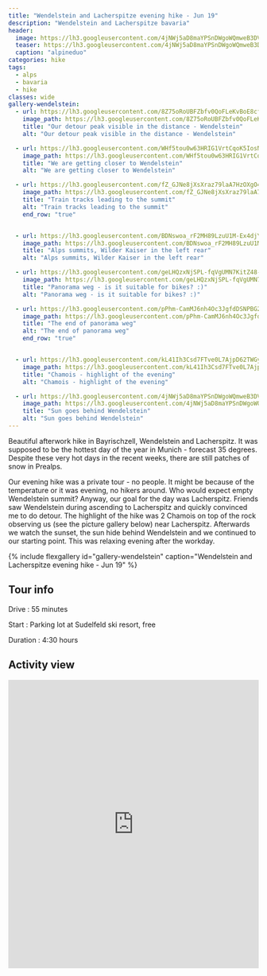 ```yaml
---
title: "Wendelstein and Lacherspitze evening hike - Jun 19"
description: "Wendelstein and Lacherspitze bavaria"
header:
  image: https://lh3.googleusercontent.com/4jNWj5aD8maYPSnDWgoWQmweB3DVVuyYetD3MBKL6jIbHh40A-ilm1kbq1c1wVSMfwbqyMPI9yWxVPW480hwwLmQ2aJsRjeHh0cQUpqKhWQ7fovsooG7wCPJgLACHa9mXTub4bYlsGuQ9SIWx_Gu-5E8EsqYEQceoV5mLz8lpUDa4_jhB3geSaFaJ2TPgOgTZkXMzuskFOIF4xUJeAkOAgPFElhANgLI-AIhOs7EetBI8ddotHYwDfQkAV9kc6cYJUs8M9Ol61vf34g4qGrTJo_fpDZY_-cqUDw8iXAdMdrbjD4yfXoSe0gt-asQsMcxtWvgzmld1Y-Qrp-mMPWLQ0Ojf_qwtUpAX2puAAVyiJBqIuFnzkoKoB8Imzy0_e8mKP3taXDvKkMGCct2g5g-mWDngbe9VzxomRCy3T2HhwlKBW6-4hs_eOC1jrv4Q8o5EnWmWZLwKY8a4ZAwpHmLoSf54LfQ6UtPmhtEXSaDHH2yCexAogsoTnkqDya7wwNRGz0jWagStCAEi9_v2qt9h8edUqPDZzcbPjWabcoJE-BlV-BGwOuUFYC3pwIaZjMZ0SIeUCUWNVK3PaK0z2YWVOlhggtSOVuTwto_ollEomQ4cGJr8IGiboyNOHQFREqL1OJQ78CvKKQX32gooQ0Zw62-xcz45O53SLqmI_na9qN2kzA7ezG56bclIQg2ocUFbxzqJ4v517YHfNCcAKE0Ek_2gg=w2054-h1540-no
  teaser: https://lh3.googleusercontent.com/4jNWj5aD8maYPSnDWgoWQmweB3DVVuyYetD3MBKL6jIbHh40A-ilm1kbq1c1wVSMfwbqyMPI9yWxVPW480hwwLmQ2aJsRjeHh0cQUpqKhWQ7fovsooG7wCPJgLACHa9mXTub4bYlsGuQ9SIWx_Gu-5E8EsqYEQceoV5mLz8lpUDa4_jhB3geSaFaJ2TPgOgTZkXMzuskFOIF4xUJeAkOAgPFElhANgLI-AIhOs7EetBI8ddotHYwDfQkAV9kc6cYJUs8M9Ol61vf34g4qGrTJo_fpDZY_-cqUDw8iXAdMdrbjD4yfXoSe0gt-asQsMcxtWvgzmld1Y-Qrp-mMPWLQ0Ojf_qwtUpAX2puAAVyiJBqIuFnzkoKoB8Imzy0_e8mKP3taXDvKkMGCct2g5g-mWDngbe9VzxomRCy3T2HhwlKBW6-4hs_eOC1jrv4Q8o5EnWmWZLwKY8a4ZAwpHmLoSf54LfQ6UtPmhtEXSaDHH2yCexAogsoTnkqDya7wwNRGz0jWagStCAEi9_v2qt9h8edUqPDZzcbPjWabcoJE-BlV-BGwOuUFYC3pwIaZjMZ0SIeUCUWNVK3PaK0z2YWVOlhggtSOVuTwto_ollEomQ4cGJr8IGiboyNOHQFREqL1OJQ78CvKKQX32gooQ0Zw62-xcz45O53SLqmI_na9qN2kzA7ezG56bclIQg2ocUFbxzqJ4v517YHfNCcAKE0Ek_2gg=w800-h400-no
  caption: "alpineduo"
categories: hike
tags:
  - alps
  - bavaria
  - hike
classes: wide
gallery-wendelstein:
  - url: https://lh3.googleusercontent.com/8Z75oRoUBFZbfv0QoFLeKvBoE8cfIKOaLc-DFGg2rcBhqBAS8xYkL5mSBfYTZKoEqSHhSh1pqkvetR7GvNoeTQ7KdXHtvaP_bEOkgeX1i_u-oECzQ8WhkOnXtOVh021P1lhsPLya5GzVmLN5lxPSPLh69etSJ5fL_bUOSsmLocIhts3FUsMh5JXTRBktvccK5CimB_zxCtwzwd8Bo128Ooyw5nLBeYpmAXko239K1v3HW8_n7CH04KuXtDS22Q1V9AdWt7lP7C5s6tNbvpfdB8veSpmpSBbv0TPB7UV3V9J3-cV20Xi8xd21LzL6JAhcVUQ_FAenD3Y4ZdyEWmc1C9LZtkmjL2ghETOEturTrbUImgSQEe6lGTK0dvr2x5C-TpTStQe3ZLVLmalBqOqegTq4z_4mXd10vPzjLkzCVFQO5TKvK6GDR15tzgRNmLpZirVtB9ZSQwNioiDcLAQK8PJ8F2O1F9E18Q7GBZEZfAOammqDwHfJIYEjUYOVAG-UTAmcSzNHvHorWSWiCF3_T-MKgDCIw4oc5YfaNomQN2WF101yMvqa0t71wSWZzvAJLBr8f_MSw5j5ARsncejoT1kOQFPN4f_ZKSwTB7DacLDlGyv7LZfO_f7_lbFC-mjvqZ6EPOlhROJyZClV31OY5Y95HmPRtj_GuBoO5zT4KXltSIEzom6d4zKW5UMAEkh1wjwl6BZOzGcIIWPI35aTxqbWoA=w1156-h1540-no
    image_path: https://lh3.googleusercontent.com/8Z75oRoUBFZbfv0QoFLeKvBoE8cfIKOaLc-DFGg2rcBhqBAS8xYkL5mSBfYTZKoEqSHhSh1pqkvetR7GvNoeTQ7KdXHtvaP_bEOkgeX1i_u-oECzQ8WhkOnXtOVh021P1lhsPLya5GzVmLN5lxPSPLh69etSJ5fL_bUOSsmLocIhts3FUsMh5JXTRBktvccK5CimB_zxCtwzwd8Bo128Ooyw5nLBeYpmAXko239K1v3HW8_n7CH04KuXtDS22Q1V9AdWt7lP7C5s6tNbvpfdB8veSpmpSBbv0TPB7UV3V9J3-cV20Xi8xd21LzL6JAhcVUQ_FAenD3Y4ZdyEWmc1C9LZtkmjL2ghETOEturTrbUImgSQEe6lGTK0dvr2x5C-TpTStQe3ZLVLmalBqOqegTq4z_4mXd10vPzjLkzCVFQO5TKvK6GDR15tzgRNmLpZirVtB9ZSQwNioiDcLAQK8PJ8F2O1F9E18Q7GBZEZfAOammqDwHfJIYEjUYOVAG-UTAmcSzNHvHorWSWiCF3_T-MKgDCIw4oc5YfaNomQN2WF101yMvqa0t71wSWZzvAJLBr8f_MSw5j5ARsncejoT1kOQFPN4f_ZKSwTB7DacLDlGyv7LZfO_f7_lbFC-mjvqZ6EPOlhROJyZClV31OY5Y95HmPRtj_GuBoO5zT4KXltSIEzom6d4zKW5UMAEkh1wjwl6BZOzGcIIWPI35aTxqbWoA=w300-h400-no
    title: "Our detour peak visible in the distance - Wendelstein"
    alt: "Our detour peak visible in the distance - Wendelstein"

  - url: https://lh3.googleusercontent.com/WHf5tou0w63HRIG1VrtCqoK5IosNbKmD3rDA6o-FQH8OHb64iFXfqZ1i1RfBDHr29vAKLDGA4Z_bXggg-KwDjmKHXYG4Fct1uoEcR72es2p1A7mtieBDADYIwZqKx9rY_6g5i7CMs-Xy-bZN14qMowfv8N50LsUOuHifjiYsjk5w9cKorw6FSNZhlss03L9cdAXhP-OB23bqk8H1soKlgM2QBE3rBpe0Bh1svueqgNpnuYXFG92h5s5ze5-NW-qYisoo-HXWGI65iFhPmxPDb-1SiBtHGnbuZ3q9Umu4Y2w4cJElnFtYJpXFknehO54ahPgHX9Pjm5jrb6TMABX7DEawVur8KGf6BEBIUMEKipNo0ud1_NrRF-FUBjncT5hxX0sL1AvN_ElYEkpFWWeFReZCrOZdwfxuWGyTZELbKf8IYToF27XifhRqhGKqVTjzQ9MRfjlSBDhOM2MxRB2uK9OnU9WPJr53tY-auS8tD-DKTPkzXFyoOajR5wrvEIBWy11h7HbA_fOle6S-2F8KyyJfQ0LvV5bNfIW7bstltth8zshPkO0dGRLQPgEbLslBN38rFFIXqzSho5iy8y29Kk47hfwH5RXx1aEuszXfKhs-SpXLfDrWir_ikSgaMl9dXiry63mNS_o9huQTJaqrGgABf94EyGv1FtYaw5uAN0IHUt7q3cM__PajiSueXG38DB9PDbBdkiMwBGkKaJZOMK1phA=w1156-h1540-no
    image_path: https://lh3.googleusercontent.com/WHf5tou0w63HRIG1VrtCqoK5IosNbKmD3rDA6o-FQH8OHb64iFXfqZ1i1RfBDHr29vAKLDGA4Z_bXggg-KwDjmKHXYG4Fct1uoEcR72es2p1A7mtieBDADYIwZqKx9rY_6g5i7CMs-Xy-bZN14qMowfv8N50LsUOuHifjiYsjk5w9cKorw6FSNZhlss03L9cdAXhP-OB23bqk8H1soKlgM2QBE3rBpe0Bh1svueqgNpnuYXFG92h5s5ze5-NW-qYisoo-HXWGI65iFhPmxPDb-1SiBtHGnbuZ3q9Umu4Y2w4cJElnFtYJpXFknehO54ahPgHX9Pjm5jrb6TMABX7DEawVur8KGf6BEBIUMEKipNo0ud1_NrRF-FUBjncT5hxX0sL1AvN_ElYEkpFWWeFReZCrOZdwfxuWGyTZELbKf8IYToF27XifhRqhGKqVTjzQ9MRfjlSBDhOM2MxRB2uK9OnU9WPJr53tY-auS8tD-DKTPkzXFyoOajR5wrvEIBWy11h7HbA_fOle6S-2F8KyyJfQ0LvV5bNfIW7bstltth8zshPkO0dGRLQPgEbLslBN38rFFIXqzSho5iy8y29Kk47hfwH5RXx1aEuszXfKhs-SpXLfDrWir_ikSgaMl9dXiry63mNS_o9huQTJaqrGgABf94EyGv1FtYaw5uAN0IHUt7q3cM__PajiSueXG38DB9PDbBdkiMwBGkKaJZOMK1phA=w300-h400-no 
    title: "We are getting closer to Wendelstein"
    alt: "We are getting closer to Wendelstein"

  - url: https://lh3.googleusercontent.com/fZ_GJNe8jXsXraz79laA7HzOXgO4VuACyBFUVn6kkO1h0uwMZ0qhJrZnjklo-vJ2JksKp17LojE6k_aPwZP9i7_NNALe5atut6tozwhUqn1PmT1wfIq2tBbrc4NOXeYvb0RpmY5nsgTAOtmy7yltdccMkYriMfzpveRIfihpD2GZAypYQlxeJ4xGyWL3UEjyGiqCkcoc6gEd1bMPUVO2wCnN-jqPo0n0pI_uU2sAJ6HmmQP82GVjV28x3hyxku_oW252abQHYroqpUMHEZw2v05t6rHyfnN42hemzrGrBo2xgDANt0ecswNQ5Va_smzctC2YDSt3iKS8n2mEMZ3AynoHyI9Wb3Ug2zHqD6mtkkdYXg7pxClcpeOHbMEAiSr0I3tqNSVm4dybhLg-Y7WdpFUFl9CzxPpTQ0lwjYpnPdqyO2YTqtNnKivQ6qlPsKwXm_LHbKK4E0SW3KQzK_D4_eoV3gcFu6H26Oq9cfP2Q_8QfEFds5GEzB1-uxDs2GVb-WkmDmQ2nsaGebA4epJ2Ada-Mw2_JInDlkl7bih6aQxbcaq3R283_OnrKbSbr_bK7_N-3dAos4qVkvGsmh7pNiIDjhWJjJkVzK_89ShEHSX6mDO0EkS8yu0aC3JuxBPR3uGIlpnIf46uZe4Snx9eXi8f9kk5keSyu2HZj5xL9sKZYxIMqnlsQYjJSik0CDiPhogPzeRV_sIM4O3FeEMEZBcfhw=w1156-h1540-no
    image_path: https://lh3.googleusercontent.com/fZ_GJNe8jXsXraz79laA7HzOXgO4VuACyBFUVn6kkO1h0uwMZ0qhJrZnjklo-vJ2JksKp17LojE6k_aPwZP9i7_NNALe5atut6tozwhUqn1PmT1wfIq2tBbrc4NOXeYvb0RpmY5nsgTAOtmy7yltdccMkYriMfzpveRIfihpD2GZAypYQlxeJ4xGyWL3UEjyGiqCkcoc6gEd1bMPUVO2wCnN-jqPo0n0pI_uU2sAJ6HmmQP82GVjV28x3hyxku_oW252abQHYroqpUMHEZw2v05t6rHyfnN42hemzrGrBo2xgDANt0ecswNQ5Va_smzctC2YDSt3iKS8n2mEMZ3AynoHyI9Wb3Ug2zHqD6mtkkdYXg7pxClcpeOHbMEAiSr0I3tqNSVm4dybhLg-Y7WdpFUFl9CzxPpTQ0lwjYpnPdqyO2YTqtNnKivQ6qlPsKwXm_LHbKK4E0SW3KQzK_D4_eoV3gcFu6H26Oq9cfP2Q_8QfEFds5GEzB1-uxDs2GVb-WkmDmQ2nsaGebA4epJ2Ada-Mw2_JInDlkl7bih6aQxbcaq3R283_OnrKbSbr_bK7_N-3dAos4qVkvGsmh7pNiIDjhWJjJkVzK_89ShEHSX6mDO0EkS8yu0aC3JuxBPR3uGIlpnIf46uZe4Snx9eXi8f9kk5keSyu2HZj5xL9sKZYxIMqnlsQYjJSik0CDiPhogPzeRV_sIM4O3FeEMEZBcfhw=w300-h400-no
    title: "Train tracks leading to the summit"
    alt: "Train tracks leading to the summit"
    end_row: "true"


  - url: https://lh3.googleusercontent.com/BDNswoa_rF2MH89LzuU1M-Ex4djYGNFef1YvXNbDWXgsNWAqoZdbzs936eSVaE72M2mjJr9lhJGeYxCXKHDXhmc88OibJvKCFEObNkNEL0YQmYABrCx-CXcUgD-BksN5oeNKnfjOkbmZ2hZR4goUPCmbxJXM8jhV4qxsdA7zj3JmBpHpmOPbsVSwINLLcdoI_UYx_db3Wd7pvpcnvQzxZj1oolUdb3I9PeY0NTq6px6SPs31INyC2752kV2ERzv8P7ByCyAWm-JoRQxERh_U-GOndOZZCgECvcFuhC8pUApmueNHDjUWuolgyTUshTXr6GvejFWez6YLaoJl0UKoe8yXD0BSUbYU8CfamBvWmkqztcBD1XO9QgK2VzQ2bPW1HXZABy7TGDPIpOvk5GgR_6PPeI9iEClnpHRL7llZyUwTaJj762pczKLmWd4GUFka1rvMQow74FZVXiywj0PvoNNxRqccziRoXO8hDqvmjYV-_UTPUgfEfTCqbtF2Ry8LJvD0J1P-lALDYMWHM-wG6mbmOT-sklAPhjE3tno9W3lS946I2oT3NyNgEbCJwPQLkpc2eT6YHO-ufAJGG7WQpl6InwKf74Y9NXsARizckUdJptBjw-TECoRHG5MS5_FzkXAFufkS1m6cu3gTdRZWCWaFWvsLRUCiNz1BTaGF3B7D7WaGj-ykTu_XtvSr2I6KDu2XyFwZrhwIWCe--NLioUrNNw=w2736-h1428-no
    image_path: https://lh3.googleusercontent.com/BDNswoa_rF2MH89LzuU1M-Ex4djYGNFef1YvXNbDWXgsNWAqoZdbzs936eSVaE72M2mjJr9lhJGeYxCXKHDXhmc88OibJvKCFEObNkNEL0YQmYABrCx-CXcUgD-BksN5oeNKnfjOkbmZ2hZR4goUPCmbxJXM8jhV4qxsdA7zj3JmBpHpmOPbsVSwINLLcdoI_UYx_db3Wd7pvpcnvQzxZj1oolUdb3I9PeY0NTq6px6SPs31INyC2752kV2ERzv8P7ByCyAWm-JoRQxERh_U-GOndOZZCgECvcFuhC8pUApmueNHDjUWuolgyTUshTXr6GvejFWez6YLaoJl0UKoe8yXD0BSUbYU8CfamBvWmkqztcBD1XO9QgK2VzQ2bPW1HXZABy7TGDPIpOvk5GgR_6PPeI9iEClnpHRL7llZyUwTaJj762pczKLmWd4GUFka1rvMQow74FZVXiywj0PvoNNxRqccziRoXO8hDqvmjYV-_UTPUgfEfTCqbtF2Ry8LJvD0J1P-lALDYMWHM-wG6mbmOT-sklAPhjE3tno9W3lS946I2oT3NyNgEbCJwPQLkpc2eT6YHO-ufAJGG7WQpl6InwKf74Y9NXsARizckUdJptBjw-TECoRHG5MS5_FzkXAFufkS1m6cu3gTdRZWCWaFWvsLRUCiNz1BTaGF3B7D7WaGj-ykTu_XtvSr2I6KDu2XyFwZrhwIWCe--NLioUrNNw=w400-h300-no
    title: "Alps summits, Wilder Kaiser in the left rear"
    alt: "Alps summits, Wilder Kaiser in the left rear"

  - url: https://lh3.googleusercontent.com/geLHQzxNjSPL-fqVgUMN7KitZ48-KkgjmyQLJR2E6CkKblEodnO80d7m_MjsWLQd3pZpLZfIhxncne44XLHpmfTxKpQtEzSX-1v3SbsZ1TZzBC7xyt4ESBMzI1x2OecpBpDNS4mIqxCigsAaq-FYcwZcxXJGhRJcy2uykSCfBJ0qLXprP5Ar_7VmR4nd96TJDuFTY_KdHIC-LddwzOUjTHEq7b_QK0y2tvvlGbgneYG80bjmMUEeJi079u0rxqAXogdE3nD-RWEDy1yxPsE_JQ1CB7gsUOFgHYxbSplIRYp44giYNLvpEOUseHzUwz-PeekWYDBRe1nfGGtFn9JmG2nyKfCCvZCL8DXhFM08MAlATEEuYhagtgV4aCLsM56vTwHQ-U8cSmiylrBen8uZnzJBzUtER4XGcp0BAjK4bygI1Y12QCzw1W2MOZkwkRm-3KP9dwYCROqXYCMe616x0y8UnIoF_LSzrCzlHhi-144QOK9LiKPT8YKnedrQejYdXpnaH6MPXQW7b-f8x95Cq1d4WzFgtms17wLDqK8Hhp91uBOSFsq9oijN4Yk0yEyxhHqVeydM0R1u4HeC2XjmKoe8MWSlAHY7YVFaNWJIqgC6PGJx4rw98bHY4IQ8dVeObp5nFYMWX9muktz71Z3LP7JqKAqWVA2AJIrtQxarmGaIdxlTj1DMzu4lnUAmZ8PspQrG-O-lecmNmat168EHMGMGKg=w1156-h1540-no
    image_path: https://lh3.googleusercontent.com/geLHQzxNjSPL-fqVgUMN7KitZ48-KkgjmyQLJR2E6CkKblEodnO80d7m_MjsWLQd3pZpLZfIhxncne44XLHpmfTxKpQtEzSX-1v3SbsZ1TZzBC7xyt4ESBMzI1x2OecpBpDNS4mIqxCigsAaq-FYcwZcxXJGhRJcy2uykSCfBJ0qLXprP5Ar_7VmR4nd96TJDuFTY_KdHIC-LddwzOUjTHEq7b_QK0y2tvvlGbgneYG80bjmMUEeJi079u0rxqAXogdE3nD-RWEDy1yxPsE_JQ1CB7gsUOFgHYxbSplIRYp44giYNLvpEOUseHzUwz-PeekWYDBRe1nfGGtFn9JmG2nyKfCCvZCL8DXhFM08MAlATEEuYhagtgV4aCLsM56vTwHQ-U8cSmiylrBen8uZnzJBzUtER4XGcp0BAjK4bygI1Y12QCzw1W2MOZkwkRm-3KP9dwYCROqXYCMe616x0y8UnIoF_LSzrCzlHhi-144QOK9LiKPT8YKnedrQejYdXpnaH6MPXQW7b-f8x95Cq1d4WzFgtms17wLDqK8Hhp91uBOSFsq9oijN4Yk0yEyxhHqVeydM0R1u4HeC2XjmKoe8MWSlAHY7YVFaNWJIqgC6PGJx4rw98bHY4IQ8dVeObp5nFYMWX9muktz71Z3LP7JqKAqWVA2AJIrtQxarmGaIdxlTj1DMzu4lnUAmZ8PspQrG-O-lecmNmat168EHMGMGKg=w300-h400-no
    title: "Panorama weg - is it suitable for bikes? :)"
    alt: "Panorama weg - is it suitable for bikes? :)"

  - url: https://lh3.googleusercontent.com/pPhm-CamMJ6nh4Oc3JgfdDSNPBG27VPVfKQuYhXUW7lg-XQI4YV3QmQ1l45dLWTlxaGFjRmHcNnPTHB1PUqYl8lwRvaCT8BI8H7cDK7xg7G5qIWUFh0T4lFsvYUFoqVqOKSC40l36Pr8C-nCTWKhXVF7VrH8Tpshd_KKL5qAPOjur3ARKn-IFqHCqTD_FyIlUCOgrTaMzzye07AfehfnRMlOGiteZx8CGPdobhcELt_EQ-lVBslbtt2il_s_0hLsN_FcleHBu63A7uBNW4PNwcYhteiatbVmn9WPwEQKIoZeQ8_NhOtyyjwd94Dw780gYlTFs9z_cQafE-TcZQhWP-VV-9rTmXWdRwUfOoxO263d1Me3UIemn7c5BYAl1WQ0C3ztRb6unlySK_7fDsQcVsplTKGcqddVw634pwfRO_Dsd8_UJBupK3cGEugg_Ft7iRFWSVchD1RLH2R-Z2uGJBXXZrcbCTi-JaBCuJZdUdxU8piIvq88jyNsv3Zrbz1j_RyXSRBItz2AbDVYVqYkfnDe09DDNcXudJn5OeOCTfcnSroKJQX0SZ2YOFVbi-aANlPzGm2xGF-akzs9e9aSfFCi-aFiI4iTpjLg9ly2x7xzuDhuA05JedwxTFv8R7Y_sby4azozbWX0q2nGXWbodmCgXQxlupIKtZ8O5Y6eJchgoI7jjtJ8WK0yAJfZTarnIzl7b67fWZ1rKCtausOmz-MABw=w2054-h1542-no
    image_path: https://lh3.googleusercontent.com/pPhm-CamMJ6nh4Oc3JgfdDSNPBG27VPVfKQuYhXUW7lg-XQI4YV3QmQ1l45dLWTlxaGFjRmHcNnPTHB1PUqYl8lwRvaCT8BI8H7cDK7xg7G5qIWUFh0T4lFsvYUFoqVqOKSC40l36Pr8C-nCTWKhXVF7VrH8Tpshd_KKL5qAPOjur3ARKn-IFqHCqTD_FyIlUCOgrTaMzzye07AfehfnRMlOGiteZx8CGPdobhcELt_EQ-lVBslbtt2il_s_0hLsN_FcleHBu63A7uBNW4PNwcYhteiatbVmn9WPwEQKIoZeQ8_NhOtyyjwd94Dw780gYlTFs9z_cQafE-TcZQhWP-VV-9rTmXWdRwUfOoxO263d1Me3UIemn7c5BYAl1WQ0C3ztRb6unlySK_7fDsQcVsplTKGcqddVw634pwfRO_Dsd8_UJBupK3cGEugg_Ft7iRFWSVchD1RLH2R-Z2uGJBXXZrcbCTi-JaBCuJZdUdxU8piIvq88jyNsv3Zrbz1j_RyXSRBItz2AbDVYVqYkfnDe09DDNcXudJn5OeOCTfcnSroKJQX0SZ2YOFVbi-aANlPzGm2xGF-akzs9e9aSfFCi-aFiI4iTpjLg9ly2x7xzuDhuA05JedwxTFv8R7Y_sby4azozbWX0q2nGXWbodmCgXQxlupIKtZ8O5Y6eJchgoI7jjtJ8WK0yAJfZTarnIzl7b67fWZ1rKCtausOmz-MABw=w400-h300-no
    title: "The end of panorama weg"
    alt: "The end of panorama weg"
    end_row: "true"


  - url: https://lh3.googleusercontent.com/kL41Ih3Csd7FTve0L7AjpD62TWGy_yHYQrrPfSUVYcYeNhJQEhkIDd_qPI5txpt-UAnLBbfrG2X_C-SZSm4r0cW4fjmXPvXGeYxCUXiJzJ1le-4P5lxKyglXxQ0Wv2oq0-7wYXjrrnvBgy7X_0U6NjRi4M7ha-kMbm_v-Sm_rLhzsriv3PMnZO9JzEzuaqufxFLzNNGu5-IFGnEt8ds3RcxBLN1gBIdfA-kZ6pIv0QjtsWdzjanjD2RL5qGrFewYfKJVOK6R3tBZMZtezo6lB3WFvU95TLsZUTKT9pQMuHl47_xnuzwiow6T_qg6YLUFh4cPMP8U7VRuJx3920kn_uJilwllEpv4Fe9LPx1rEOpLU5qtJeMNAQjhhBQVMDlyEzFU-NdjK74MdOOYO4r4rlmT8PKZEefcBPGojmjaEg3tpeLJ1wm6ezygbih7ZsmTxtUvSLi251cEJ7NfGHo3U55dXIcjmah459Ya2-NB5oVPar3LcZc-VoB8cBVL6CW3TZDCqr4659In9qfHbJLT3F-4y-pGvXUdvV4mO_QaFNY48legvgXfSdQwu7FWmM5VjfL0z0Jt7X4s89A2ffVsg0GcRFxqJUOAN_r03dHrF_d55T-LLVmjrF5hUUorXye17c7W2RASNPiteXwsWbptbXXkfa8wuI9BB3sarKr_vhb9BpahFLtLowEwtlWUFnuCnDKM-hIHrPNndMUxIUsro8U8oQ=w1156-h1540-no
    image_path: https://lh3.googleusercontent.com/kL41Ih3Csd7FTve0L7AjpD62TWGy_yHYQrrPfSUVYcYeNhJQEhkIDd_qPI5txpt-UAnLBbfrG2X_C-SZSm4r0cW4fjmXPvXGeYxCUXiJzJ1le-4P5lxKyglXxQ0Wv2oq0-7wYXjrrnvBgy7X_0U6NjRi4M7ha-kMbm_v-Sm_rLhzsriv3PMnZO9JzEzuaqufxFLzNNGu5-IFGnEt8ds3RcxBLN1gBIdfA-kZ6pIv0QjtsWdzjanjD2RL5qGrFewYfKJVOK6R3tBZMZtezo6lB3WFvU95TLsZUTKT9pQMuHl47_xnuzwiow6T_qg6YLUFh4cPMP8U7VRuJx3920kn_uJilwllEpv4Fe9LPx1rEOpLU5qtJeMNAQjhhBQVMDlyEzFU-NdjK74MdOOYO4r4rlmT8PKZEefcBPGojmjaEg3tpeLJ1wm6ezygbih7ZsmTxtUvSLi251cEJ7NfGHo3U55dXIcjmah459Ya2-NB5oVPar3LcZc-VoB8cBVL6CW3TZDCqr4659In9qfHbJLT3F-4y-pGvXUdvV4mO_QaFNY48legvgXfSdQwu7FWmM5VjfL0z0Jt7X4s89A2ffVsg0GcRFxqJUOAN_r03dHrF_d55T-LLVmjrF5hUUorXye17c7W2RASNPiteXwsWbptbXXkfa8wuI9BB3sarKr_vhb9BpahFLtLowEwtlWUFnuCnDKM-hIHrPNndMUxIUsro8U8oQ=w300-h400-no
    title: "Chamois - highlight of the evening"
    alt: "Chamois - highlight of the evening"

  - url: https://lh3.googleusercontent.com/4jNWj5aD8maYPSnDWgoWQmweB3DVVuyYetD3MBKL6jIbHh40A-ilm1kbq1c1wVSMfwbqyMPI9yWxVPW480hwwLmQ2aJsRjeHh0cQUpqKhWQ7fovsooG7wCPJgLACHa9mXTub4bYlsGuQ9SIWx_Gu-5E8EsqYEQceoV5mLz8lpUDa4_jhB3geSaFaJ2TPgOgTZkXMzuskFOIF4xUJeAkOAgPFElhANgLI-AIhOs7EetBI8ddotHYwDfQkAV9kc6cYJUs8M9Ol61vf34g4qGrTJo_fpDZY_-cqUDw8iXAdMdrbjD4yfXoSe0gt-asQsMcxtWvgzmld1Y-Qrp-mMPWLQ0Ojf_qwtUpAX2puAAVyiJBqIuFnzkoKoB8Imzy0_e8mKP3taXDvKkMGCct2g5g-mWDngbe9VzxomRCy3T2HhwlKBW6-4hs_eOC1jrv4Q8o5EnWmWZLwKY8a4ZAwpHmLoSf54LfQ6UtPmhtEXSaDHH2yCexAogsoTnkqDya7wwNRGz0jWagStCAEi9_v2qt9h8edUqPDZzcbPjWabcoJE-BlV-BGwOuUFYC3pwIaZjMZ0SIeUCUWNVK3PaK0z2YWVOlhggtSOVuTwto_ollEomQ4cGJr8IGiboyNOHQFREqL1OJQ78CvKKQX32gooQ0Zw62-xcz45O53SLqmI_na9qN2kzA7ezG56bclIQg2ocUFbxzqJ4v517YHfNCcAKE0Ek_2gg=w2054-h1540-no
    image_path: https://lh3.googleusercontent.com/4jNWj5aD8maYPSnDWgoWQmweB3DVVuyYetD3MBKL6jIbHh40A-ilm1kbq1c1wVSMfwbqyMPI9yWxVPW480hwwLmQ2aJsRjeHh0cQUpqKhWQ7fovsooG7wCPJgLACHa9mXTub4bYlsGuQ9SIWx_Gu-5E8EsqYEQceoV5mLz8lpUDa4_jhB3geSaFaJ2TPgOgTZkXMzuskFOIF4xUJeAkOAgPFElhANgLI-AIhOs7EetBI8ddotHYwDfQkAV9kc6cYJUs8M9Ol61vf34g4qGrTJo_fpDZY_-cqUDw8iXAdMdrbjD4yfXoSe0gt-asQsMcxtWvgzmld1Y-Qrp-mMPWLQ0Ojf_qwtUpAX2puAAVyiJBqIuFnzkoKoB8Imzy0_e8mKP3taXDvKkMGCct2g5g-mWDngbe9VzxomRCy3T2HhwlKBW6-4hs_eOC1jrv4Q8o5EnWmWZLwKY8a4ZAwpHmLoSf54LfQ6UtPmhtEXSaDHH2yCexAogsoTnkqDya7wwNRGz0jWagStCAEi9_v2qt9h8edUqPDZzcbPjWabcoJE-BlV-BGwOuUFYC3pwIaZjMZ0SIeUCUWNVK3PaK0z2YWVOlhggtSOVuTwto_ollEomQ4cGJr8IGiboyNOHQFREqL1OJQ78CvKKQX32gooQ0Zw62-xcz45O53SLqmI_na9qN2kzA7ezG56bclIQg2ocUFbxzqJ4v517YHfNCcAKE0Ek_2gg=w400-h300-no
    title: "Sun goes behind Wendelstein"
    alt: "Sun goes behind Wendelstein"
---
```


Beautiful afterwork hike in Bayrischzell, Wendelstein and Lacherspitz. It was supposed to be the hottest day of the year in Munich - forecast 35 degrees. Despite these very hot days in the recent weeks, there are still patches of snow in Prealps.

Our evening hike was a private tour - no people. It might be because of the temperature or it was evening, no hikers around. Who would expect empty Wendelstein summit? Anyway, our goal for the day was Lacherspitz. Friends saw Wendelstein during ascending to Lacherspitz and quickly convinced me to do detour. The highlight of the hike was 2 Chamois on top of the rock observing us (see the picture gallery below) near Lacherspitz. Afterwards we watch the sunset, the sun hide behind Wendelstein and we continued to our starting point. This was relaxing evening after the workday.

{% include flexgallery id="gallery-wendelstein" caption="Wendelstein and Lacherspitze evening hike  - Jun 19" %}

## Tour info

Drive
: 55 minutes

Start
: Parking lot at Sudelfeld ski resort, free

Duration
: 4:30 hours

## Activity view

<iframe src="https://www.komoot.com/tour/75486284/embed?profile=1" width="100%" height="580" frameborder="0" scrolling="no"></iframe>
